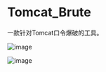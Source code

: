 # Tomcat_Brute
一款针对Tomcat口令爆破的工具。 


![image](https://github.com/Axx8/Tomcat_Brute/blob/main/img/20220319200649.png?raw=true)

![image](https://github.com/Axx8/Tomcat_Brute/blob/main/img/20220319200838.png?raw=true)
